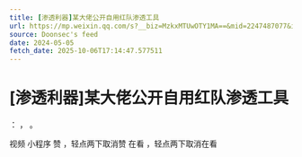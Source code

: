 ```yaml
---
title: [渗透利器]某大佬公开自用红队渗透工具
url: https://mp.weixin.qq.com/s?__biz=MzkxMTUwOTY1MA==&mid=2247487077&idx=3&sn=b1ad10ea3415165ca5d210ee0cf7b435
source: Doonsec's feed
date: 2024-05-05
fetch_date: 2025-10-06T17:14:47.577511
---
```


# [渗透利器]某大佬公开自用红队渗透工具

：
，
。

视频
小程序
赞
，轻点两下取消赞
在看
，轻点两下取消在看